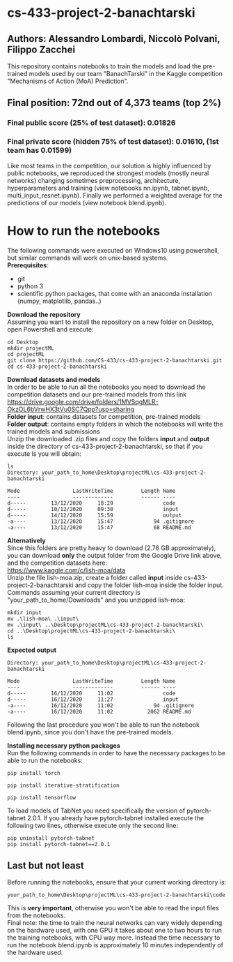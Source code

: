 ﻿# cs-433-project-2-banachtarski
## Authors: Alessandro Lombardi, Niccolò Polvani, Filippo Zacchei

This repository contains notebooks to train the models and load the pre-trained models used by our team
"BanachTarski" in the Kaggle competition "Mechanisms of Action (MoA) Prediction". 
## Final position: 72nd out of 4,373 teams (top 2%)
### Final public score (25% of test dataset): 0.01826
### Final private score (hidden 75% of test dataset): 0.01610,  (1st team has 0.01599)
Like most teams in the competition, our solution is highly influenced by public notebooks, we reproduced the strongest models (mostly neural networks) changing sometimes preprocessing, architecture, hyperparameters and training (view notebooks nn.ipynb, tabnet.ipynb, multi_input_resnet.ipynb). Finally we performed a weighted average for the predictions of our models (view notebook blend.ipynb).

# How to run the notebooks
The following commands were executed on Windows10 using powershell, but similar commands will work on unix-based systems.<br>
**Prerequisites**:<br>
* git
* python 3
* scientific python packages, that come with an anaconda installation (numpy, matplotlib, pandas..)

**Download the repository**<br>
Assuming you want to install the repository on a new folder on Desktop, open Powershell and execute:

```
cd Desktop
mkdir projectML
cd projectML
git clone https://github.com/CS-433/cs-433-project-2-banachtarski.git
cd cs-433-project-2-banachtarski
```


**Download datasets and models**<br>
In order to be able to run all the notebooks you need to download the competition datasets and our pre-trained models from this link https://drive.google.com/drive/folders/1MVSqgMLR-OkzOL6bVrwHX3tVu0SC7Qpp?usp=sharing <br>
**Folder input**:  contains datasets for competition, pre-trained models<br>
**Folder output**: contains empty folders in which the notebooks will write the trained models and submissions<br>
Unzip the downloaded .zip files and copy the folders **input** and **output** inside the directory of cs-433-project-2-banachtarski, so that if you execute ls you will obtain:

```
ls
Directory: your_path_to_home\Desktop\projectML\cs-433-project-2-banachtarski

Mode                 LastWriteTime         Length Name
----                 -------------         ------ ----
d-----        13/12/2020     18:29                code
d-----        10/12/2020     09:30                input
d-----        14/12/2020     15:59                output
-a----        13/12/2020     15:47             94 .gitignore
-a----        13/12/2020     15:47             68 README.md
```

**Alternatively**<br>
Since this folders are pretty heavy to download (2.76 GB approximately), you can download **only** the output folder from the Google Drive link above, and the competition datasets here: <br>
https://www.kaggle.com/c/lish-moa/data <br>
Unzip the file lish-moa.zip, create a folder called **input** inside cs-433-project-2-banachtarski and copy the folder lish-moa inside the folder input.<br>
Commands assuming your current directory is "your_path_to_home/Downloads" and you unzipped lish-moa:

```
mkdir input
mv .\lish-moa\ .\input\ 
mv .\input\ ..\Desktop\projectML\cs-433-project-2-banachtarski\
cd ..\Desktop\projectML\cs-433-project-2-banachtarski\
ls
```

**Expected output**

```
Directory: your_path_to_home\Desktop\projectML\cs-433-project-2-banachtarski

Mode                 LastWriteTime         Length Name
----                 -------------         ------ ----
d-----        16/12/2020     11:02                code
d-----        16/12/2020     11:27                input
-a----        16/12/2020     11:02             94 .gitignore
-a----        16/12/2020     11:02           2062 README.md
```
Following the last procedure you won't be able to run the notebook blend.ipynb, since you don't have the pre-trained models.

**Installing necessary python packages**<br>
Run the following commands in order to have the necessary packages to be able to run the notebooks:
```
pip install torch

pip install iterative-stratification

pip install tensorflow
```
To load models of TabNet you need specifically the version of pytorch-tabnet 2.0.1. If you already have pytorch-tabnet installed execute the following two lines, otherwise execute only the second line:
```
pip uninstall pytorch-tabnet
pip install pytorch-tabnet==2.0.1
```

## Last but not least
Before running the notebooks, ensure that your current working directory is: <br>
```
your_path_to_home\Desktop\projectML\cs-433-project-2-banachtarski\code 
```
This is **very important**, otherwise you won't be able to read the input files from the notebooks. <br>
Final note: the time to train the neural networks can vary widely depending on the hardware used, with one GPU it takes about one to two hours to run the training notebooks, with CPU way more. Instead the time necessary to run the notebook blend.ipynb is approximately 10 minutes independently of the hardware used. 
